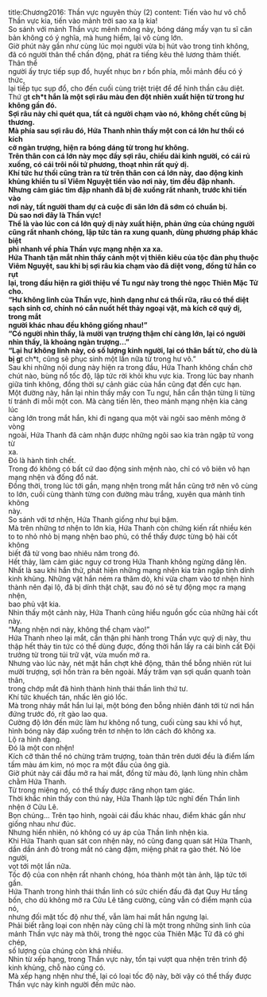 title:Chương2016: Thần vực nguyên thủy (2)
content:
Tiến vào hư vô chỗ Thần vực kia, tiến vào mảnh trời sao xa lạ kia!<br>So sánh với mảnh Thần vực mênh mông này, bóng dáng mấy vạn tu sĩ căn<br>bản không có ý nghĩa, mà hung hiểm, lại vô cùng lớn.<br>Giờ phút này gần như cùng lúc mọi người vừa bị hút vào trong tinh không,<br>đã có người thân thể chấn động, phát ra tiếng kêu thê lương thảm thiết. Thân thể<br>người ấy trực tiếp sụp đổ, huyết nhục b*n r* bốn phía, mỗi mảnh đều có ý thức,<br>lại tiếp tục sụp đổ, cho đến cuối cùng triệt triệt để để hình thần câu diệt.<br>Thứ g**t ch*t hắn là một sợi râu màu đen đột nhiên xuất hiện từ trong hư<br>không gần đó.<br>Sợi râu này chỉ quét qua, tất cả người chạm vào nó, không chết cũng bị<br>thương.<br>Mà phía sau sợi râu đó, Hứa Thanh nhìn thấy một con cá lớn hư thối có kích<br>cỡ ngàn trượng, hiện ra bóng dáng từ trong hư không.<br>Trên thân con cá lớn này mọc đầy sợi râu, chiều dài kinh người, có cái rủ<br>xuống, có cái trôi nổi tứ phương, thoạt nhìn rất quỷ dị.<br>Khí tức hư thối cũng tràn ra từ trên thân con cá lớn này, dao động kinh<br>khủng khiến tu sĩ Viêm Nguyệt tiến vào nơi này, tim đều đập nhanh.<br>Nhưng cảm giác tim đập nhanh đã bị đè xuống rất nhanh, trước khi tiến vào<br>nơi này, tất người tham dự cả cuộc đi săn lớn đã sớm có chuẩn bị.<br>Dù sao nơi đây là Thần vực!<br>Thế là vào lúc con cá lớn quỷ dị này xuất hiện, phản ứng của chúng người<br>cũng rất nhanh chóng, lập tức tản ra xung quanh, dùng phương pháp khác biệt<br>phi nhanh về phía Thần vực mạng nhện xa xa.<br>Hứa Thanh tận mắt nhìn thấy cảnh một vị thiên kiêu của tộc đàn phụ thuộc<br>Viêm Nguyệt, sau khi bị sợi râu kia chạm vào đã diệt vong, đồng tử hắn co rụt<br>lại, trong đầu hiện ra giới thiệu về Tu ngư này trong thẻ ngọc Thiên Mặc Tử<br>cho.<br>“Hư không linh của Thần vực, hình dạng như cá thối rữa, râu có thể diệt<br>sạch sinh cơ, chính nó cắn nuốt hết thảy ngoại vật, mà kích cỡ quỷ dị, trong mắt<br>người khác nhau đều không giống nhau!”<br>“Có người nhìn thấy, là mười vạn trượng thậm chí càng lớn, lại có người<br>nhìn thấy, là khoảng ngàn trượng…”<br>“Lại hư không linh này, có số lượng kinh người, lại có thân bất tử, cho dù là<br>bị g**t ch*t, cũng sẽ phục sinh một lần nữa từ trong hư vô.”<br>Sau khi những nội dung này hiện ra trong đầu, Hứa Thanh không chần chờ<br>chút nào, bùng nổ tốc độ, lập tức rời khỏi khu vực kia. Trong lúc bay nhanh<br>giữa tinh không, đồng thời sự cảnh giác của hắn cũng đạt đến cực hạn.<br>Một đường này, hắn lại nhìn thấy mấy con Tu ngư, hắn cẩn thận từng li từng<br>tí tránh đi mỗi một con. Mà càng tiến lên, theo mảnh mạng nhện kia càng lúc<br>càng lớn trong mắt hắn, khi đi ngang qua một vài ngôi sao mênh mông ở vòng<br>ngoài, Hứa Thanh đã cảm nhận được những ngôi sao kia tràn ngập tử vong từ<br>xa.<br>Đó là hành tinh chết.<br>Trong đó không có bất cứ dao động sinh mệnh nào, chỉ có vô biên vô hạn<br>mạng nhện và đống đổ nát.<br>Đồng thời, trong lúc tới gần, mạng nhện trong mắt hắn cũng trở nên vô cùng<br>to lớn, cuối cùng thành từng con đường màu trắng, xuyên qua mảnh tinh không<br>này.<br>So sánh với tơ nhện, Hứa Thanh giống như bụi bặm.<br>Mà trên những tơ nhện to lớn kia, Hứa Thanh còn chứng kiến rất nhiều kén<br>to to nhỏ nhỏ bị mạng nhện bao phủ, có thể thấy được từng bộ hài cốt không<br>biết đã tử vong bao nhiêu năm trong đó.<br>Hết thảy, làm cảm giác nguy cơ trong Hứa Thanh không ngừng dâng lên.<br>Nhất là sau khi hắn thử, phát hiện những mạng nhện kia tràn ngập tính dính<br>kinh khủng. Những vật hắn ném ra thăm dò, khi vừa chạm vào tơ nhện hình<br>thành nên đại lộ, đã bị dính thật chặt, sau đó nó sẽ tự động mọc ra mạng nhện,<br>bao phủ vật kia.<br>Nhìn thấy một cảnh này, Hứa Thanh cũng hiểu nguồn gốc của những hài cốt<br>này.<br>“Mạng nhện nơi này, không thể chạm vào!”<br>Hứa Thanh nheo lại mắt, cẩn thận phi hành trong Thần vực quỷ dị này, thu<br>thập hết thảy tin tức có thể dùng được, đồng thời hắn lấy ra cái bình cất Đội<br>trưởng từ trong túi trữ vật, vừa muốn mở ra.<br>Nhưng vào lúc này, nét mặt hắn chợt khẽ động, thân thể bỗng nhiên rút lui<br>mười trượng, sợi hồn tràn ra bên ngoài. Mấy trăm vạn sợi quấn quanh toàn thân,<br>trong chớp mắt đã hình thành hình thái thần linh thứ tư.<br>Khí tức khuếch tán, nhấc lên gió lốc.<br>Mà trong nháy mắt hắn lui lại, một bóng đen bỗng nhiên đánh tới từ nơi hắn<br>đứng trước đó, rít gào lao qua.<br>Cường độ lớn đến mức làm hư không nổ tung, cuối cùng sau khi vồ hụt,<br>hình bóng này đáp xuống trên tơ nhện to lớn cách đó không xa.<br>Lộ ra hình dạng.<br>Đó là một con nhện!<br>Kích cỡ thân thể nó chừng trăm trượng, toàn thân trên dưới đều là điểm lấm<br>tấm màu ám kim, nó mọc ra một đầu của ông già.<br>Giờ phút này cái đầu mở ra hai mắt, đồng tử màu đỏ, lạnh lùng nhìn chằm<br>chằm Hứa Thanh.<br>Từ trong miệng nó, có thể thấy được răng nhọn tam giác.<br>Thời khắc nhìn thấy con thú này, Hứa Thanh lập tức nghĩ đến Thần linh<br>nhện ở Cửu Lê.<br>Bọn chúng… Trên tạo hình, ngoài cái đầu khác nhau, điểm khác gần như<br>giống nhau như đúc.<br>Nhưng hiển nhiên, nó không có uy áp của Thần linh nhện kia.<br>Khi Hứa Thanh quan sát con nhện này, nó cũng đang quan sát Hứa Thanh,<br>dần dần ánh đỏ trong mắt nó càng đậm, miệng phát ra gào thét. Nó lóe người,<br>vọt tới một lần nữa.<br>Tốc độ của con nhện rất nhanh chóng, hóa thành một tàn ảnh, lập tức tới<br>gần.<br>Hứa Thanh trong hình thái thần linh có sức chiến đấu đã đạt Quy Hư tầng<br>bốn, cho dù không mở ra Cửu Lê tăng cường, cũng vẫn có điểm mạnh của nó,<br>nhưng đối mặt tốc độ như thế, vẫn làm hai mắt hắn ngưng lại.<br>Phải biết rằng loại con nhện này cũng chỉ là một trong những sinh linh của<br>mảnh Thần vực này mà thôi, trong thẻ ngọc của Thiên Mặc Tử đã có ghi chép,<br>số lượng của chúng còn khá nhiều.<br>Nhìn từ xếp hạng, trong Thần vực này, tồn tại vượt qua nhện trên trình độ<br>kinh khủng, chỗ nào cũng có.<br>Mà xếp hạng nhện như thế, lại có loại tốc độ này, bởi vậy có thể thấy được<br>Thần vực này kinh người đến mức nào.